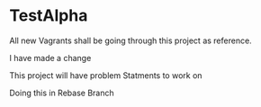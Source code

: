 # TestAlpha

All new Vagrants shall be going through this project as reference.

I have made a change

This project will have problem Statments to work on

Doing this in Rebase Branch
